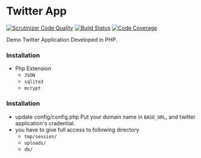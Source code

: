 # Twitter App
[![Scrutinizer Code Quality](https://scrutinizer-ci.com/g/dhaval-parekh/twitter-app/badges/quality-score.png?b=master)](https://scrutinizer-ci.com/g/dhaval-parekh/twitter-app/?branch=master)	[![Build Status](https://scrutinizer-ci.com/g/dhaval-parekh/twitter-app/badges/build.png?b=master)](https://scrutinizer-ci.com/g/dhaval-parekh/twitter-app/build-status/master)	[![Code Coverage](https://scrutinizer-ci.com/g/dhaval-parekh/twitter-app/badges/coverage.png?b=master)](https://scrutinizer-ci.com/g/dhaval-parekh/twitter-app/?branch=master)

Demo Twitter Application Developed in PHP.

### Installation

* 	Php Extension
	-	`JSON`
	-	`sqlite3`
	-	`mcrypt`
	
### Installation

* 	update config/config.php Put your domain name in `BASE_URL`, and twitter application's cradential.
* 	you have to give full access to following directory
	- 	`tmp/session/`
	- 	`uploads/`
	-	`db/`